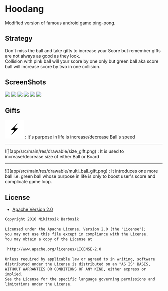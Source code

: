 # Hoodang
Modified version of famous android game ping-pong.

## Strategy
Don't miss the ball and take gifts to increase your Score but remember gifts are not always as good as they look.<br>
Collision with pink ball will your score by one only but green ball aka score ball will increase score by two in one collision. 

## ScreenShots
<img src = "https://github.com/yadav-rahul/Hoodang/blob/master/screenshots/main.png" width = "300">
<img src = "https://github.com/yadav-rahul/Hoodang/blob/master/screenshots/play_one.png" width = "300">
<img src = "https://github.com/yadav-rahul/Hoodang/blob/master/screenshots/play_two.png" width = "300">
<img src = "https://github.com/yadav-rahul/Hoodang/blob/master/screenshots/play_three.png" width = "300">
<img src = "https://github.com/yadav-rahul/Hoodang/blob/master/screenshots/gameover.png" width = "300">
<img src = "https://github.com/yadav-rahul/Hoodang/blob/master/screenshots/leaderboard.png" width = "300">

## Gifts
![](app/src/main/res/drawable/speed_gift.png) : It's purpose in life is increase/decrease Ball's speed
<hr>
![](app/src/main/res/drawable/size_gift.png) : It is used to increase/decrease size of either Ball or Board
<hr>
![](app/src/main/res/drawable/multi_ball_gift.png) : It introduces one more ball i.e. green ball whose
 purpose in life is only to boost user's score and complicate game loop.

## License

* [Apache Version 2.0](http://www.apache.org/licenses/LICENSE-2.0.html)

```
Copyright 2016 Nikitosik Barbosik

Licensed under the Apache License, Version 2.0 (the "License");
you may not use this file except in compliance with the License.
You may obtain a copy of the License at

 http://www.apache.org/licenses/LICENSE-2.0

Unless required by applicable law or agreed to in writing, software
distributed under the License is distributed on an "AS IS" BASIS,
WITHOUT WARRANTIES OR CONDITIONS OF ANY KIND, either express or implied.
See the License for the specific language governing permissions and
limitations under the License.